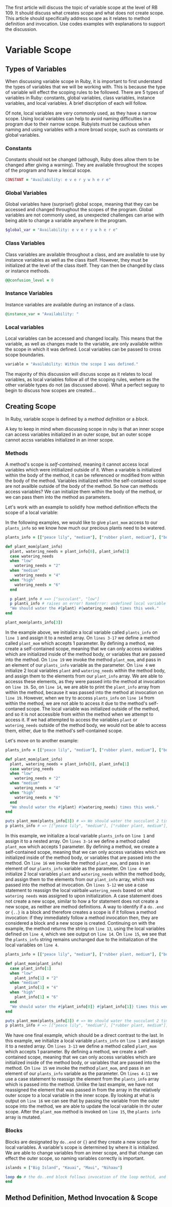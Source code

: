 The first article will discuss the topic of variable scope at the level of RB 109. It should discuss what creates scope and what does not create scope. This article should specifically address scope as it relates to method definition and invocation.
Use codes examples with explanations to support the discussion.

# Variable Scope

## Types of Variables
When discussing variable scope in Ruby, it is important to first understand the types of variables that we will be working with. This is because the type of variable will effect the scoping rules to be followed. There are 5 types of variables in Ruby: constants, global variables, class variables, instance variables, and local variables. A brief discription of each will follow.

Of note, local variables are very commonly used, as they have a narrow scope. Using local variables can help to avoid naming difficulties in a program due to their narrow scope. Rubyists must be cautious when naming and using variables with a more broad scope, such as constants or global variables. 

### Constants 
Constants should not be changed (although, Ruby does allow them to be changed after giving a warning). They are available throughout the scopes of the program and have a lexical scope. 
```ruby
CONSTANT = "Availability: e v e r y w h e r e"
```

### Global Variables 
Global variables have (surprise!) global scope, meaning that they can be accessed and changed throughout the scopes of the program. Global variables are not commonly used, as unexpected challenges can arise with being able to change a variable anywhere in the program. 
```ruby
$global_var = "Availability: e v e r y w h e r e"
```

### Class Variables
Class variables are available throughout a class, and are available to use by instance variables as well as the class itself. However, they must be initialized at the level of the class itself. They can then be changed by class or instance methods.
```ruby
@@confusion_level = 0
```

### Instance Variables 
Instance variables are available during an instance of a class. 
```ruby
@instance_var = "Availability: "
```

### Local variables
Local variables can be accessed and changed locally. This means that the variable, as well as changes made to the variable, are only available within the scope in which it was defined. Local variables can be passed to cross scope boundaries.
```ruby
variable = "Availability: Within the scope I was defined." 
```

The majority of this discussion will discuss scope as it relates to local variables, as local variables follow all of the scoping rules, wehere as the other variable types do not (as discussed above). What a perfect seguay to begin to discuss how scopes are created...

## Creating Scope

In Ruby, variable scope is defined by a *method definition* or a *block*. 

A key to keep in mind when discussing scope in ruby is that an inner scope can access variables initialized in an outer scope, but an outer scope cannot accss variables initialized in an inner scope.

### Methods
A method's scope is *self-contained*, meaning it cannot access local variables which were intitialized outside of it. When a variable is initialized within the body of the method, it can be referenced or modified from within the body of the method. Variables initialized within the self-contained scope are not availble outside of the body of the method. So how can methods access variables? We can initialize them within the body of the method, or we can pass them into the method as parameters.

Let's work with an example to solidify how method definition effects the scope of a local variable:

In the following examples, we would like to give `plant_mom` access to our `plants_info` so we know how much our precious plants need to be watered.

```ruby
plants_info = [["peace lily", "medium"], ["rubber plant, medium"], ["bonsai", "high"], ["succulant", "low"]]

def plant_mom(plant_info)
  plant, watering_needs = plant_info[0], plant_info[1]
  case watering_needs
  when "low"
    watering_needs = "2"
  when "medium"
    watering_needs = "4"
  when "high"
    watering_needs = "6"
  end

  p plant_info # ==> ["succulant", "low"]
  p plants_info # raises an error! NameError: undefined local variable or method `plants_info' for main:Object
  "We should water the #{plant} #{watering_needs} times this week."
end

plant_mom(plants_info[3])
```

In the example above, we initialize a local variable called `plants_info` on `line 1` and assign it to a nested array. On `lines 3-17` we define a method called `plant_mom` which accepts 1 parameter. By defining a method, we create a self-contained scope, meaning that we can only access variables which are initialized inside of the method body, or variables that are passed into the method. On `line 19` we invoke the method `plant_mom`, and pass in an element of our `plants_info` variable as the parameter. On `line 4` we initialize 2 local variables `plant` and `watering_needs` within the method body, and assign them to the elements from our `plant_info` array. We are able to accesss these elements, as they were passed into the method at invocation on `line 19`. So, on  `line 14`, we are able to print the `plant_info` array from within the method, because it was passed into the method at invocation on `line 19`. However, when we try to access `plants_info` on `line 14` from within the method, we are not able to access it due to the method's self-contaned scope. The local variable was initialized outside of the method, and so it is not accessible from within the method when we attempt to access it. If we had attempted to access the variables `plant` or `watering_needs` outside of the method body, we would not be able to access them, either, due to the method's self-contained scope. 

Let's move on to another example:

```ruby
plants_info = [["peace lily", "medium"], ["rubber plant, medium"], ["bonsai", "high"], ["succulant", "low"]]

def plant_mom(plant_info)
  plant, watering_needs = plant_info[0], plant_info[1]
  case watering_needs
  when "low"
    watering_needs = "2"
  when "medium"
    watering_needs = "4"
  when "high"
    watering_needs = "6"
  end
  "We should water the #{plant} #{watering_needs} times this week."
end

puts plant_mom(plants_info[3]) # => We should water the succulant 2 times this week.
p plants_info # => [["peace lily", "medium"], ["rubber plant, medium"], ["bonsai", "high"], ["succulant", "low"]]
```
In this example, we initialize a local variable `plants_info` on `line 1` and assign it to a nested array. On `lines 3-14` we define a method called `plant_mom` which accepts 1 parameter. By defining a method, we create a self-contained scope, meaning that we can only access variables which are initialized inside of the method body, or variables that are passed into the method. On `line 16` we invoke the method `plant_mom`, and pass in an element of our `plants_info` variable as the parameter. On `line 4` we initialize 2 local variables `plant` and `watering_needs` within the method body, and assign them to the elements from our `plant_info` array, which was passed into the method at invocation. On `lines 5-12` we use a case statement to reassign the local vairbale `watering_needs` based on what `watering needs` was assigned to upon initialization. A case statement does not create a new scope, similar to how a for statement does not create a new scope, as neither are method definitions. A way to identify if a `do..end` or `{..}` is a block and therefore creates a scope is if it follows a method invocation: if they immediately follow a method invocation then, they are considered a block and a new scope is created. Continuing on with the example, the method returns the string on `line 13`, using the local variables defined on `line 4`, which we see output on `line 14`. On `line 15`, we see that the `plants_info` string remains unchanged due to the initialization of the local variables on `line 4`.   

```ruby
plants_info = [["peace lily", "medium"], ["rubber plant, medium"], ["bonsai", "high"], ["succulant", "low"]]

def plant_mom(plant_info)
  case plant_info[1]
  when "low"
    plant_info[1] = "2"
  when "medium"
    plant_info[1] = "4"
  when "high"
    plant_info[1] = "6"
  end
  "We should water the #{plant_info[0]} #{plant_info[1]} times this week."
end

puts plant_mom(plants_info[3]) # => We should water the succulant 2 times this week.
p plants_info # => [["peace lily", "medium"], ["rubber plant, medium"], ["bonsai", "high"], ["succulant", "1"]]
```
We have one final example, which should be a direct contrast to the last. In this example, we initialize a local variable `plants_info` on `line 1` and assign it to a nested array. On `lines 3-13` we define a method called `plant_mom` which accepts 1 parameter. By defining a method, we create a self-contained scope, meaning that we can only access variables which are initialized inside of the method body, or variables that are passed into the method. On `line 15` we invoke the method `plant_mom`, and pass in an element of our `plants_info` variable as the parameter. On `lines 4-11` we use a case statement to reassign the element from the `plants_info` array which is passed into the method. Unlike the last example, we have not reassigned the element that was passed in from the array in the relatively outer scope to a local variable in the inner scope. By looking at what is output on `line 16` we can see that by passing the variable from the outer scope into the method, we are able to update the local variable in thr outer scope. After the `plant_mom` method is invoked on `line 15`, the `plants info` array is mutated. 

### Blocks
Blocks are designated by `do..end` or `{}` and they create a new scope for local variables. A variable's scope is determined by where it is initialized. We are able to change variables from an inner scope, and that change can effect the outer scope, so naming variables correctly is important. 

```ruby
islands = ["Big Island", "Kauai", "Maui", "Nihaau"]

loop do # the do..end block follows invocation of the loop methid, and creates a new scope
end

```

## Method Definition, Method Invocation & Scope